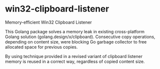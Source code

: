 # win32-clipboard-listener
Memory-efficient Win32 Clipboard Listener

This Golang package solves a memory leak in existing cross-platform Golang solution (golang.design/x/clipboard). Consecutive copy operations, depending on content size, were blocking Go garbage collector to free allocated space for previous copies.

By using technique provided in a revised variant of clipboard listener memory is reused in a correct way, regardless of copied content size.